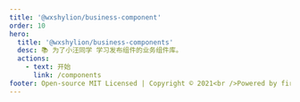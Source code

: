 ```yaml
---
title: '@wxshylion/business-component'
order: 10
hero:
  title: '@wxshylion/business-components'
  desc: 📚 为了小汪同学 学习发布组件的业务组件库。
  actions:
    - text: 开始
      link: /components
footer: Open-source MIT Licensed | Copyright © 2021<br />Powered by firesoon
---
```

